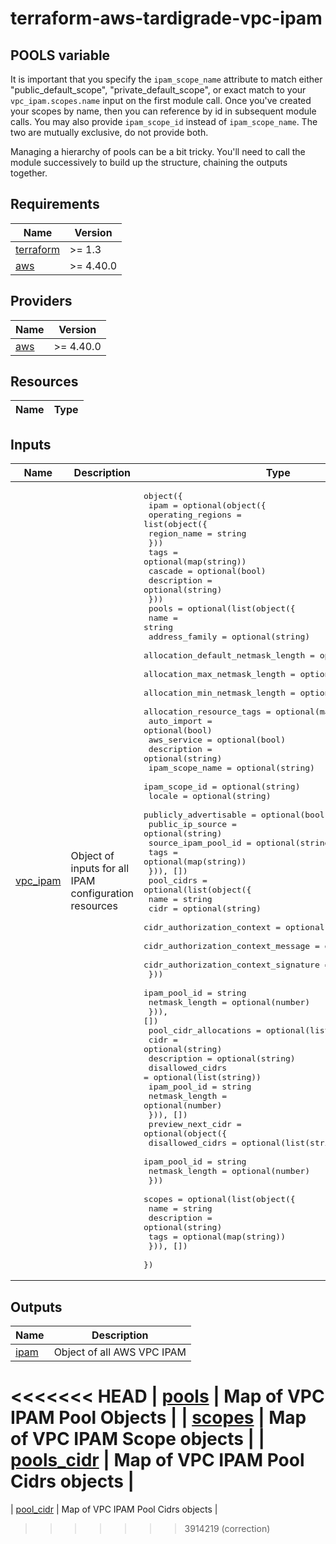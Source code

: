 # terraform-aws-tardigrade-vpc-ipam

## POOLS variable 
It is important that you specify the `ipam_scope_name` attribute to match either "public_default_scope",  "private_default_scope", or exact match to your `vpc_ipam.scopes.name` input on the first module call. Once you've created your scopes by name, then you can reference by id in subsequent module calls. You may also provide `ipam_scope_id` instead of `ipam_scope_name`. The two are mutually exclusive, do not provide both. 

Managing a hierarchy of pools can be a bit tricky. You'll need to call the module successively to build up the structure, chaining the outputs together.  

<!-- BEGIN TFDOCS -->
## Requirements

| Name | Version |
|------|---------|
| <a name="requirement_terraform"></a> [terraform](#requirement\_terraform) | >= 1.3 |
| <a name="requirement_aws"></a> [aws](#requirement\_aws) | >= 4.40.0 |

## Providers

| Name | Version |
|------|---------|
| <a name="provider_aws"></a> [aws](#provider\_aws) | >= 4.40.0 |

## Resources

| Name | Type |
|------|------|

## Inputs

| Name | Description | Type | Default | Required |
|------|-------------|------|---------|:--------:|
| <a name="input_vpc_ipam"></a> [vpc\_ipam](#input\_vpc\_ipam) | Object of inputs for all IPAM configuration resources | <pre>object({<br>    ipam = optional(object({<br>      operating_regions = list(object({<br>        region_name = string<br>      }))<br>      tags        = optional(map(string))<br>      cascade     = optional(bool)<br>      description = optional(string)<br>    }))<br>    pools = optional(list(object({<br>      name                              = string<br>      address_family                    = optional(string)<br>      allocation_default_netmask_length = optional(number)<br>      allocation_max_netmask_length     = optional(number)<br>      allocation_min_netmask_length     = optional(number)<br>      allocation_resource_tags          = optional(map(string))<br>      auto_import                       = optional(bool)<br>      aws_service                       = optional(bool)<br>      description                       = optional(string)<br>      ipam_scope_name                   = optional(string)<br>      ipam_scope_id                     = optional(string)<br>      locale                            = optional(string)<br>      publicly_advertisable             = optional(bool)<br>      public_ip_source                  = optional(string)<br>      source_ipam_pool_id               = optional(string)<br>      tags                              = optional(map(string))<br>    })), [])<br>    pool_cidrs = optional(list(object({<br>      name = string<br>      cidr = optional(string)<br>      cidr_authorization_context = optional(object({<br>        cidr_authorization_context_message   = optional(string)<br>        cidr_authorization_context_signature = optional(string)<br>      }))<br>      ipam_pool_id   = string<br>      netmask_length = optional(number)<br>    })), [])<br>    pool_cidr_allocations = optional(list(object({<br>      cidr             = optional(string)<br>      description      = optional(string)<br>      disallowed_cidrs = optional(list(string))<br>      ipam_pool_id     = string<br>      netmask_length   = optional(number)<br>    })), [])<br>    preview_next_cidr = optional(object({<br>      disallowed_cidrs = optional(list(string))<br>      ipam_pool_id     = string<br>      netmask_length   = optional(number)<br>    }))<br>    scopes = optional(list(object({<br>      name        = string<br>      description = optional(string)<br>      tags        = optional(map(string))<br>    })), [])<br>  })</pre> | n/a | yes |

## Outputs

| Name | Description |
|------|-------------|
| <a name="output_ipam"></a> [ipam](#output\_ipam) | Object of all AWS VPC IPAM |
<<<<<<< HEAD
| <a name="output_pools"></a> [pools](#output\_pools) | Map of VPC IPAM Pool Objects |
| <a name="output_scopes"></a> [scopes](#output\_scopes) | Map of VPC IPAM Scope objects |
| <a name="output_pools_cidr"></a> [pools_cidr](#output\_pools_cidr) | Map of VPC IPAM Pool Cidrs objects |
=======
| <a name="output_pool_cidr"></a> [pool\_cidr](#output\_pool\_cidr) | Map of VPC IPAM Pool Cidrs objects |
>>>>>>> 3914219 (correction)

<!-- END TFDOCS -->
